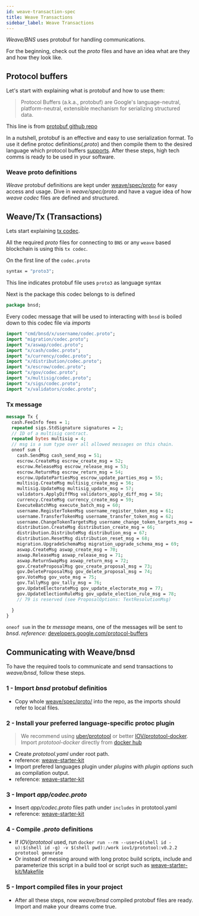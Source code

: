 ```yaml
---
id: weave-transaction-spec
title: Weave Transactions
sidebar_label: Weave Transactions
---
```


_Weave/BNS_ uses protobuf for handling communications.

For the beginning, check out the *proto* files and have an idea what are they and how they look like.

## Protocol buffers

Let's start with explaining what is protobuf and how to use them:

> Protocol Buffers (a.k.a., protobuf) are Google's language-neutral, platform-neutral, extensible mechanism for serializing structured data.

This line is from [protobuf github repo](https://github.com/protocolbuffers/protobuf)

In a nutshell, protobuf is an effective and easy to use serialization format. To use it define protoc definitions(*.proto*) and then compile them to the desired language which protocol buffers [supports](https://developers.google.com/protocol-buffers/docs/tutorials). After these steps, high tech comms is ready to be used in your software.


### Weave proto definitions

_Weave_ protobuf definitions are kept under [weave/spec/proto](https://github.com/iov-one/weave/tree/master/spec/proto) for easy access and usage. Dive in _weave/spec/proto_ and have a vague idea of how *weave codec* files are defined and structured.

## Weave/Tx (Transactions)

Lets start explaining [tx codec](https://github.com/iov-one/weave/blob/v0.20.0/spec/proto/cmd/bnsd/app/codec.proto).

All the required _proto_ files for connecting to `BNS` or any `weave` based blockchain is using this `tx codec`.

On the first line of the `codec.proto`

```proto
syntax = "proto3";
```

This line indicates protobuf file uses `proto3` as language syntax

Next is the package this codec belongs to is defined

```proto
package bnsd;
```

Every codec message that will be used to interacting with `bnsd` is boiled down to this codec file via *imports*

```proto
import "cmd/bnsd/x/username/codec.proto";
import "migration/codec.proto";
import "x/aswap/codec.proto";
import "x/cash/codec.proto";
import "x/currency/codec.proto";
import "x/distribution/codec.proto";
import "x/escrow/codec.proto";
import "x/gov/codec.proto";
import "x/multisig/codec.proto";
import "x/sigs/codec.proto";
import "x/validators/codec.proto";
```

### Tx message

```proto
message Tx {
  cash.FeeInfo fees = 1;
  repeated sigs.StdSignature signatures = 2;
  // ID of a multisig contract.
  repeated bytes multisig = 4;
  // msg is a sum type over all allowed messages on this chain.
  oneof sum {
    cash.SendMsg cash_send_msg = 51;
    escrow.CreateMsg escrow_create_msg = 52;
    escrow.ReleaseMsg escrow_release_msg = 53;
    escrow.ReturnMsg escrow_return_msg = 54;
    escrow.UpdatePartiesMsg escrow_update_parties_msg = 55;
    multisig.CreateMsg multisig_create_msg = 56;
    multisig.UpdateMsg multisig_update_msg = 57;
    validators.ApplyDiffMsg validators_apply_diff_msg = 58;
    currency.CreateMsg currency_create_msg = 59;
    ExecuteBatchMsg execute_batch_msg = 60;
    username.RegisterTokenMsg username_register_token_msg = 61;
    username.TransferTokenMsg username_transfer_token_msg = 62;
    username.ChangeTokenTargetsMsg username_change_token_targets_msg = 63;
    distribution.CreateMsg distribution_create_msg = 66;
    distribution.DistributeMsg distribution_msg = 67;
    distribution.ResetMsg distribution_reset_msg = 68;
    migration.UpgradeSchemaMsg migration_upgrade_schema_msg = 69;
    aswap.CreateMsg aswap_create_msg = 70;
    aswap.ReleaseMsg aswap_release_msg = 71;
    aswap.ReturnSwapMsg aswap_return_msg = 72;
    gov.CreateProposalMsg gov_create_proposal_msg = 73;
    gov.DeleteProposalMsg gov_delete_proposal_msg = 74;
    gov.VoteMsg gov_vote_msg = 75;
    gov.TallyMsg gov_tally_msg = 76;
    gov.UpdateElectorateMsg gov_update_electorate_msg = 77;
    gov.UpdateElectionRuleMsg gov_update_election_rule_msg = 78;
    // 79 is reserved (see ProposalOptions: TextResolutionMsg)

  }
}
```

`oneof sum` in the _tx message_ means, one of the messages will be sent to *bnsd*. *reference:* [developers.google.com/protocol-buffers](https://developers.google.com/protocol-buffers/docs/proto3#oneof)

## Communicating with Weave/bnsd

To have the required tools to communicate and send transactions to _weave/bnsd_, follow these steps.

### 1 - Import _bnsd_ protobuf definitios

- Copy whole [weave/spec/proto/](https://github.com/iov-one/weave/tree/master/spec/proto) into the repo, as the imports should refer to local files.

### 2 - Install your preferred language-specific protoc plugin

> We recommend using [uber/prototool](https://github.com/uber/prototool) or better [IOV/prototool-docker](https://github.com/iov-one/prototool-docker). Import _prototool-docker_ directly from [docker hub](https://hub.docker.com/r/iov1/prototool)

- Create _prototool.yaml_ under root path. 
- reference: [weave-starter-kit](https://github.com/iov-one/weave-starter-kit/blob/master/prototool.yaml) 
- Import prefered languages plugin under _plugins_ with _plugin options_ such as compilation output. 
- reference: [weave-starter-kit](https://github.com/iov-one/weave-starter-kit/blob/master/prototool.yaml#L22...L25)

### 3 - Import _app/codec.proto_

- Insert _app/codec.proto_ files path under `includes` in prototool.yaml
- reference: [weave-starter-kit](https://github.com/iov-one/weave-starter-kit/blob/master/prototool.yaml#L20)

### 4 - Compile _.proto_ definitions

- If _IOV/prototool_ used, run `docker run --rm --user=$(shell id -u):$(shell id -g) -v $(shell pwd):/work iov1/prototool:v0.2.2 prototool generate`
- Or instead of messing around with long protoc build scripts, include and parameterize this script in a build tool or script such as [weave-starter-kit/Makefile](https://github.com/iov-one/weave-starter-kit/blob/master/Makefile)

### 5 - Import compiled files in your project

- After all these steps, now _weave/bnsd_ compiled protobuf files are ready. Import and make your dreams come true.
